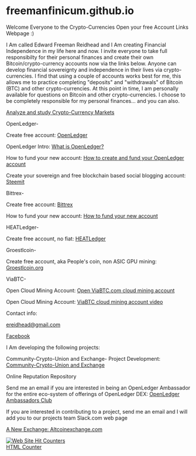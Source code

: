 # freemanfinicum.github.io


Welcome Everyone to the Crypto-Currencies Open your free Account Links Webpage :)

I Am called Edward Freeman Reidhead and I Am creating Financial Independence in my life here and now.  I invite everyone to take full responsibilty for their personal finances and create their own Bitcoin/crypto-currency accounts now via the links below.  Anyone can develop financial sovereignty and independence in their lives via crypto-currencies.  I find that using a couple of accounts works best for me, this allows me to practice completing "deposits" and "withdrawals" of Bitcoin (BTC) and other crypto-currencies.  At this point in time, I am personally available for questions on Bitcoin and other crypto-currencies.  I choose to be completely responsible for my personal finances... and you can also.


<a href="https://coinmarketcap.com/all/views/all/" target="_blank">Analyze and study Crypto-Currency Markets</a>


OpenLedger-


Create free account:   <a href="https://bitshares.openledger.info?r=community-crypto-union" target="_blank">OpenLedger</a>                                                         

OpenLedger Intro:   <a href="https://www.youtube.com/watch?v=JG_XiOdbum8" target="_blank">What is OpenLedger?</a>

How to fund your new account:   <a href="https://www.youtube.com/watch?v=B050uCS7NbI" target="_blank">How to create and fund your OpenLedger account</a>

Create your sovereign and free blockchain based social blogging account:    <a href="https://steemit.com/" target="_blank">Steemit</a>


Bittrex-


Create free account:   <a href="https://bittrex.com/Account/Register" target="_blank">Bittrex</a>

How to fund your new account:   <a href="https://www.youtube.com/watch?v=ITUX4W6Ig2w" target="_blank">How to fund your new account</a>


HEATLedger-


Create free account, no fiat:   <a href="http://www.heatledger.com/" target="_blank">HEATLedger</a>


Groestlcoin-


Create free account, aka People's coin, non ASIC GPU mining:   <a href="http://www.groestlcoin.org/" target="_blank">Groestlcoin.org</a>   


ViaBTC-


Open Cloud Mining Account:   <a href="https://pool.viabtc.com/?r=34262" target="_blank">Open ViaBTC.com cloud mining account</a>


Open Cloud Mining Account:   <a href="https://www.youtube.com/watch?v=3Ld5L4VIpRA" target="_blank">ViaBTC cloud mining account video</a>



Contact info:


<a href="ereidhead@gmail.com" target="_blank">ereidhead@gmail.com</a>


<a href="www.facebook.com/edward.reidhead.1" target="_blank">Facebook</a>


I Am developing the following projects:

Community-Crypto-Union and Exchange- Project Development:   <a href="https://github.com/freemanfinicum/community-crypto-union/" target="_blank">Community-Crypto-Union and Exchange</a>

Online Reputation Repository

Send me an email if you are interested in being an OpenLedger Ambassador for the entire eco-system of offerings of OpenLedger DEX:   <a href="https://steemit.com/blockchain/@bloggersclub/openledger-aps-is-hiring-country-ambassadors" target="_blank">OpenLedger Ambassadors Club</a>

If you are interested in contributing to a project, send me an email and I will add you to our projects team Slack.com web page


<a href="http://www.altcoinexchange.com?kid=H2CEY" target="_blank">A New Exchange: Altcoinexchange.com</a>



<a href="http://www.easycounter.com/">
<img src="//www.easycounter.com/counter.php?reidhead"
border="0" alt="Web Site Hit Counters"></a>
<br><a href="http://www.easycounter.com/">HTML Counter</a>


